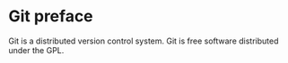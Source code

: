 # Git preface
Git is a distributed version control system.
Git is free software distributed under the GPL.
